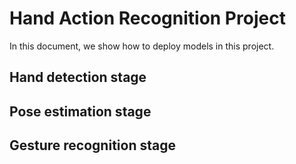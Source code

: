 # Hand Action Recognition Project

<!-- [ALGORITHM] -->

In this document, we show how to deploy models in this project.

## Hand detection stage

## Pose estimation stage

## Gesture recognition stage